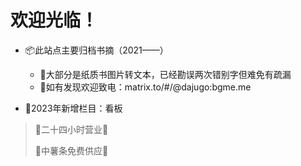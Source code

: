 # 欢迎光临！

- 📦此站点主要归档书摘（2021——）

    - 🚧大部分是纸质书图片转文本，已经勘误两次错别字但难免有疏漏
    - 📲如有发现欢迎致电：matrix.to/#/@dajugo:bgme.me

- 📰2023年新增栏目：看板

> 🎇二十四小时营业🎇
> 
> 🍟中薯条免费供应🍟